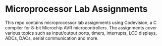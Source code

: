 # Microprocessor Lab Assignments

This repo contains microprocessor lab assignments using Codevision, a C compiler for 8-bit Microchip AVR microcontrollers. The assignments cover various topics such as input/output ports, timers, interrupts, LCD displays, ADCs, DACs, serial communication and more.
